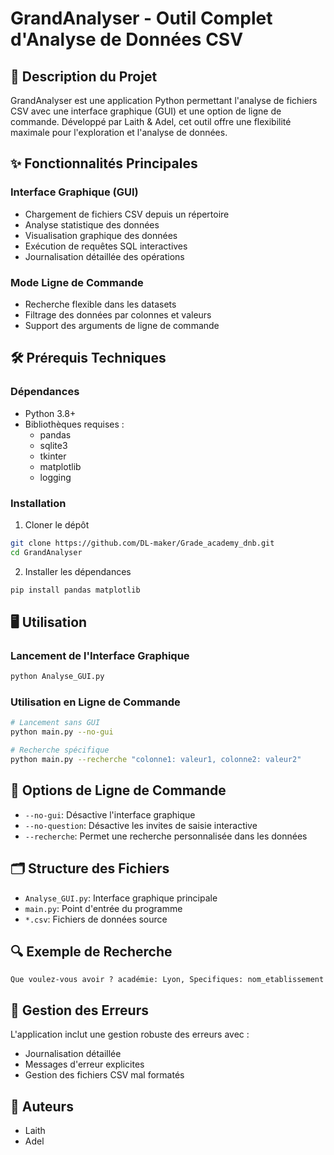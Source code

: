 # GrandAnalyser - Outil Complet d'Analyse de Données CSV

## 🚀 Description du Projet

GrandAnalyser est une application Python permettant l'analyse de fichiers CSV avec une interface graphique (GUI) et une option de ligne de commande. Développé par Laith & Adel, cet outil offre une flexibilité maximale pour l'exploration et l'analyse de données.

## ✨ Fonctionnalités Principales

### Interface Graphique (GUI)
- Chargement de fichiers CSV depuis un répertoire
- Analyse statistique des données
- Visualisation graphique des données
- Exécution de requêtes SQL interactives
- Journalisation détaillée des opérations

### Mode Ligne de Commande
- Recherche flexible dans les datasets
- Filtrage des données par colonnes et valeurs
- Support des arguments de ligne de commande

## 🛠️ Prérequis Techniques

### Dépendances
- Python 3.8+
- Bibliothèques requises :
  - pandas
  - sqlite3
  - tkinter
  - matplotlib
  - logging

### Installation

1. Cloner le dépôt
```bash
git clone https://github.com/DL-maker/Grade_academy_dnb.git
cd GrandAnalyser
```

2. Installer les dépendances
```bash
pip install pandas matplotlib
```

## 🖥️ Utilisation

### Lancement de l'Interface Graphique
```bash
python Analyse_GUI.py
```

### Utilisation en Ligne de Commande
```bash
# Lancement sans GUI
python main.py --no-gui

# Recherche spécifique
python main.py --recherche "colonne1: valeur1, colonne2: valeur2"
```

## 📝 Options de Ligne de Commande

- `--no-gui`: Désactive l'interface graphique
- `--no-question`: Désactive les invites de saisie interactive
- `--recherche`: Permet une recherche personnalisée dans les données

## 🗂️ Structure des Fichiers

- `Analyse_GUI.py`: Interface graphique principale
- `main.py`: Point d'entrée du programme
- `*.csv`: Fichiers de données source

## 🔍 Exemple de Recherche

```
Que voulez-vous avoir ? académie: Lyon, Specifiques: nom_etablissement
```

## 🚧 Gestion des Erreurs

L'application inclut une gestion robuste des erreurs avec :
- Journalisation détaillée
- Messages d'erreur explicites
- Gestion des fichiers CSV mal formatés

## 👥 Auteurs

- Laith
- Adel
